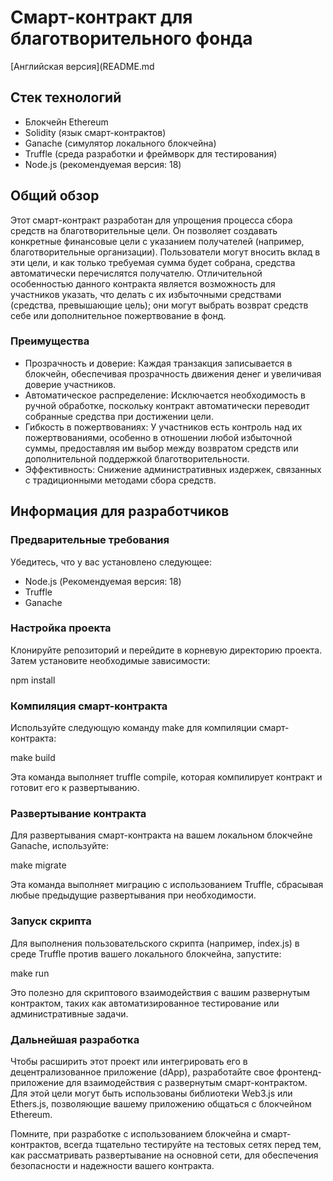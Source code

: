 # Смарт-контракт для благотворительного фонда

[Английская версия](README.md

## Стек технологий

- Блокчейн Ethereum
- Solidity (язык смарт-контрактов)
- Ganache (симулятор локального блокчейна)
- Truffle (среда разработки и фреймворк для тестирования)
- Node.js (рекомендуемая версия: 18)

## Общий обзор

Этот смарт-контракт разработан для упрощения процесса сбора средств на благотворительные цели. Он позволяет создавать конкретные финансовые цели с указанием получателей (например, благотворительные организации). Пользователи могут вносить вклад в эти цели, и как только требуемая сумма будет собрана, средства автоматически перечислятся получателю. Отличительной особенностью данного контракта является возможность для участников указать, что делать с их избыточными средствами (средства, превышающие цель); они могут выбрать возврат средств себе или дополнительное пожертвование в фонд.

### Преимущества

- Прозрачность и доверие: Каждая транзакция записывается в блокчейн, обеспечивая прозрачность движения денег и увеличивая доверие участников.
- Автоматическое распределение: Исключается необходимость в ручной обработке, поскольку контракт автоматически переводит собранные средства при достижении цели.
- Гибкость в пожертвованиях: У участников есть контроль над их пожертвованиями, особенно в отношении любой избыточной суммы, предоставляя им выбор между возвратом средств или дополнительной поддержкой благотворительности.
- Эффективность: Снижение административных издержек, связанных с традиционными методами сбора средств.

## Информация для разработчиков

### Предварительные требования

Убедитесь, что у вас установлено следующее:

- Node.js (Рекомендуемая версия: 18)
- Truffle
- Ganache

### Настройка проекта

Клонируйте репозиторий и перейдите в корневую директорию проекта. Затем установите необходимые зависимости:

npm install

### Компиляция смарт-контракта

Используйте следующую команду make для компиляции смарт-контракта:

make build

Эта команда выполняет truffle compile, которая компилирует контракт и готовит его к развертыванию.

### Развертывание контракта

Для развертывания смарт-контракта на вашем локальном блокчейне Ganache, используйте:

make migrate

Эта команда выполняет миграцию с использованием Truffle, сбрасывая любые предыдущие развертывания при необходимости.

### Запуск скрипта

Для выполнения пользовательского скрипта (например, index.js) в среде Truffle против вашего локального блокчейна, запустите:

make run

Это полезно для скриптового взаимодействия с вашим развернутым контрактом, таких как автоматизированное тестирование или административные задачи.

### Дальнейшая разработка

Чтобы расширить этот проект или интегрировать его в децентрализованное приложение (dApp), разработайте свое фронтенд-приложение для взаимодействия с развернутым смарт-контрактом. Для этой цели могут быть использованы библиотеки Web3.js или Ethers.js, позволяющие вашему приложению общаться с блокчейном Ethereum.

Помните, при разработке с использованием блокчейна и смарт-контрактов, всегда тщательно тестируйте на тестовых сетях перед тем, как рассматривать развертывание на основной сети, для обеспечения безопасности и надежности вашего контракта.
